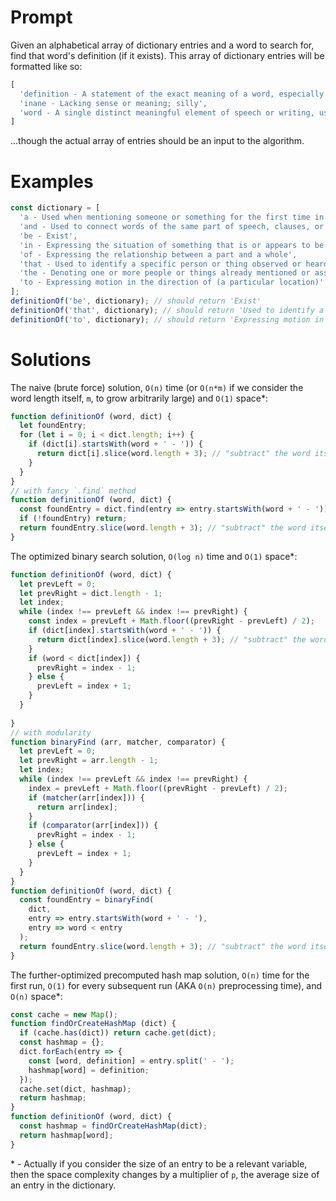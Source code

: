 # Prompt

Given an alphabetical array of dictionary entries and a word to search for, find that word's definition (if it exists). This array of dictionary entries will be formatted like so:

```javascript
[
  'definition - A statement of the exact meaning of a word, especially in a dictionary',
  'inane - Lacking sense or meaning; silly',
  'word - A single distinct meaningful element of speech or writing, used with others (or sometimes alone) to form a sentence and typically shown with a space on either side when written or printed'
]
```

...though the actual array of entries should be an input to the algorithm.

# Examples

```javascript
const dictionary = [
  'a - Used when mentioning someone or something for the first time in a text or conversation',
  'and - Used to connect words of the same part of speech, clauses, or sentences, that are to be taken jointly',
  'be - Exist',
  'in - Expressing the situation of something that is or appears to be enclosed or surrounded by something else',
  'of - Expressing the relationship between a part and a whole',
  'that - Used to identify a specific person or thing observed or heard by the speaker',
  'the - Denoting one or more people or things already mentioned or assumed to be common knowledge',
  'to - Expressing motion in the direction of (a particular location)'
];
definitionOf('be', dictionary); // should return 'Exist'
definitionOf('that', dictionary); // should return 'Used to identify a specific person or thing observed or heard by the speaker'
definitionOf('to', dictionary); // should return 'Expressing motion in the direction of (a particular location)'
```

# Solutions

The naive (brute force) solution, `O(n)` time (or `O(n*m)` if we consider the word length itself, `m`, to grow arbitrarily large) and `O(1)` space*:

```javascript
function definitionOf (word, dict) {
  let foundEntry;
  for (let i = 0; i < dict.length; i++) {
    if (dict[i].startsWith(word + ' - ')) {
      return dict[i].slice(word.length + 3); // "subtract" the word itself (plus the ' - ' part)
    }
  }
}
// with fancy `.find` method
function definitionOf (word, dict) {
  const foundEntry = dict.find(entry => entry.startsWith(word + ' - '));
  if (!foundEntry) return;
  return foundEntry.slice(word.length + 3); // "subtract" the word itself (plus the ' - ' part)
}
```

The optimized binary search solution, `O(log n)` time and `O(1)` space*:

```javascript
function definitionOf (word, dict) {
  let prevLeft = 0;
  let prevRight = dict.length - 1;
  let index;
  while (index !== prevLeft && index !== prevRight) {
    const index = prevLeft + Math.floor((prevRight - prevLeft) / 2);
    if (dict[index].startsWith(word + ' - ')) {
      return dict[index].slice(word.length + 3); // "subtract" the word itself (plus the ' - ' part)
    }
    if (word < dict[index]) {
      prevRight = index - 1;
    } else {
      prevLeft = index + 1;
    }
  }
  
}
// with modularity
function binaryFind (arr, matcher, comparator) {
  let prevLeft = 0;
  let prevRight = arr.length - 1;
  let index;
  while (index !== prevLeft && index !== prevRight) {
    index = prevLeft + Math.floor((prevRight - prevLeft) / 2);
    if (matcher(arr[index])) {
      return arr[index];
    }
    if (comparator(arr[index])) {
      prevRight = index - 1;
    } else {
      prevLeft = index + 1;
    }
  }
}
function definitionOf (word, dict) {
  const foundEntry = binaryFind(
    dict,
    entry => entry.startsWith(word + ' - '),
    entry => word < entry
  );
  return foundEntry.slice(word.length + 3); // "subtract" the word itself (plus the ' - ' part)
}
```

The further-optimized precomputed hash map solution, `O(n)` time for the first run, `O(1)` for every subsequent run (AKA `O(n)` preprocessing time), and `O(n)` space*:

```javascript
const cache = new Map();
function findOrCreateHashMap (dict) {
  if (cache.has(dict)) return cache.get(dict);
  const hashmap = {};
  dict.forEach(entry => {
    const [word, definition] = entry.split(' - ');
    hashmap[word] = definition;
  });
  cache.set(dict, hashmap);
  return hashmap;
}
function definitionOf (word, dict) {
  const hashmap = findOrCreateHashMap(dict);
  return hashmap[word];
}
```

&#42; - Actually if you consider the size of an entry to be a relevant variable, then the space complexity changes by a multiplier of `p`, the average size of an entry in the dictionary.
